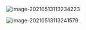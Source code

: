 ![image-20210513113234223](https://raw.githubusercontent.com/TWDH/Leetcode-From-Zero/pictures/img/image-20210513113234223.png)

![image-20210513113241579](https://raw.githubusercontent.com/TWDH/Leetcode-From-Zero/pictures/img/image-20210513113241579.png)